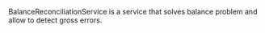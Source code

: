 BalanceReconciliationService is a service that solves balance problem and allow to detect gross errors.
